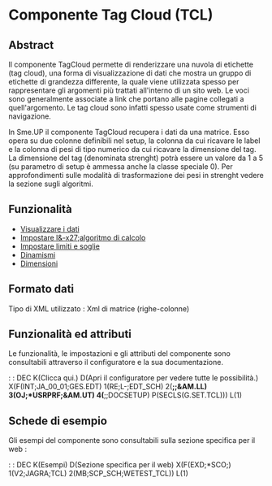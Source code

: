 # Componente Tag Cloud (TCL)
## Abstract

Il componente TagCloud permette di renderizzare una nuvola di etichette (tag cloud), una forma di visualizzazione di dati che mostra un gruppo di etichette di grandezza differente, la quale viene utilizzata spesso per rappresentare gli argomenti più trattati all'interno di un sito web. Le voci sono generalmente associate a link che portano alle pagine collegati a quell'argomento. Le tag cloud sono infatti spesso usate come strumenti di navigazione.

In Sme.UP il componente TagCloud recupera i dati da una matrice. Esso opera su due colonne definibili nel setup, la colonna da cui ricavare le label e la colonna di pesi di tipo numerico da cui ricavare la dimensione del tag. La dimensione del tag (denominata strenght) potrà essere un valore da 1 a 5 (su parametro di setup è ammessa anche la classe speciale 0). Per approfondimenti sulle modalità di trasformazione dei pesi in strenght vedere la sezione sugli algoritmi.

## Funzionalità
- [Visualizzare i dati](Sorgenti/MB/DOC/LOCTCL_F01)
- [Impostare l&-x27;algoritmo di calcolo](Sorgenti/MB/DOC/LOCTCL_F02)
- [Impostare limiti e soglie](Sorgenti/MB/DOC/LOCTCL_F03)
- [Dinamismi](Sorgenti/MB/DOC/LOCTCL_F04)
- [Dimensioni](Sorgenti/MB/DOC/LOCTCL_F05)

## Formato dati
Tipo di XML utilizzato :  Xml di matrice (righe-colonne)

## Funzionalità ed attributi
Le funzionalità, le impostazioni e gli attributi del componente sono consultabili attraverso il configuratore e la sua documentazione.

 :  : DEC K(Clicca qui.) D(Apri il configuratore per vedere tutte le possibilità.) X(F(INT;JA_00_01;GES.EDT) 1(RE;L-;EDT_SCH) 2(**;;&AM.LL) 3(OJ;*USRPRF;&AM.UT) 4(**;;DOCSETUP) P(SECLS(G.SET.TCL))) L(1)

## Schede di esempio
Gli esempi del componente sono consultabili sulla sezione specifica per il web : 

 :  : DEC K(Esempi) D(Sezione specifica per il web) X(F(EXD;*SCO;) 1(V2;JAGRA;TCL) 2(MB;SCP_SCH;WETEST_TCL)) L(1)

